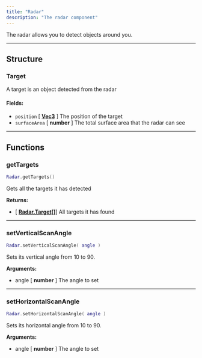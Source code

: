 ```yaml
---
title: "Radar"
description: "The radar component"
---
```


The radar allows you to detect objects around you.

---

## Structure

### Target

A target is an object detected from the radar

#### Fields:
- `position` [ **[Vec3](https://scrapmechanicdocs.com/docs/Game-Script-Environment/Userdata/Vec3)** ] The position of the target
- `surfaceArea` [ **number** ] The total surface area that the radar can see

---

## Functions

### getTargets

```lua
Radar.getTargets()
```

Gets all the targets it has detected

**Returns:**
- [ **[Radar.Target](#target)[]**] All targets it has found

---

### setVerticalScanAngle

```lua
Radar.setVerticalScanAngle( angle )
```

Sets its vertical angle from 10 to 90.

**Arguments:**
- angle [ **number** ] The angle to set

---

### setHorizontalScanAngle

```lua
Radar.setHorizontalScanAngle( angle )
```

Sets its horizontal angle from 10 to 90.

**Arguments:**
- angle [ **number** ] The angle to set
